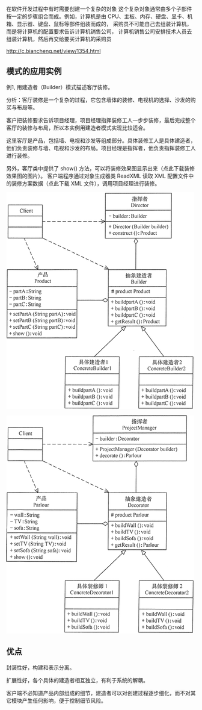 
在软件开发过程中有时需要创建一个复杂的对象
这个复杂对象通常由多个子部件按一定的步骤组合而成。例如，计算机是由 CPU、主板、内存、硬盘、显卡、机箱、显示器、键盘、鼠标等部件组装而成的，
采购员不可能自己去组装计算机，而是将计算机的配置要求告诉计算机销售公司，
计算机销售公司安排技术人员去组装计算机，然后再交给要买计算机的采购员

http://c.biancheng.net/view/1354.html

## 模式的应用实例

例1, 用建造者（Builder）模式描述客厅装修。

分析：客厅装修是一个复杂的过程，它包含墙体的装修、电视机的选择、沙发的购买与布局等。

客户把装修要求告诉项目经理，项目经理指挥装修工人一步步装修，最后完成整个客厅的装修与布局，所以本实例用建造者模式实现比较适合。

这里客厅是产品，包括墙、电视和沙发等组成部分。具体装修工人是具体建造者，他们负责装修与墙、电视和沙发的布局。项目经理是指挥者，他负责指挥装修工人进行装修。

另外，客厅类中提供了 show() 方法，可以将装修效果图显示出来（点此下载装修效果图的图片）。
客户端程序通过对象生成器类 ReadXML 读取 XML 配置文件中的装修方案数据（点此下载 XML 文件），调用项目经理进行装修。

![](img_1.png)

![](img.png)

## 优点
封装性好，构建和表示分离。

扩展性好，各个具体的建造者相互独立，有利于系统的解耦。

客户端不必知道产品内部组成的细节，建造者可以对创建过程逐步细化，而不对其它模块产生任何影响，便于控制细节风险。
